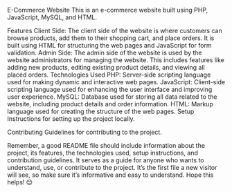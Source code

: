 E-Commerce Website
This is an e-commerce website built using PHP, JavaScript, MySQL, and HTML.

Features
Client Side: The client side of the website is where customers can browse products, add them to their shopping cart, and place orders. It is built using HTML for structuring the web pages and JavaScript for form validation.
Admin Side: The admin side of the website is used by the website administrators for managing the website. This includes features like adding new products, editing existing product details, and viewing all placed orders.
Technologies Used
PHP: Server-side scripting language used for making dynamic and interactive web pages.
JavaScript: Client-side scripting language used for enhancing the user interface and improving user experience.
MySQL: Database used for storing all data related to the website, including product details and order information.
HTML: Markup language used for creating the structure of the web pages.
Setup
Instructions for setting up the project locally.

Contributing
Guidelines for contributing to the project.

Remember, a good README file should include information about the project, its features, the technologies used, setup instructions, and contribution guidelines. It serves as a guide for anyone who wants to understand, use, or contribute to the project. It’s the first file a new visitor will see, so make sure it’s informative and easy to understand. Hope this helps! 😊
